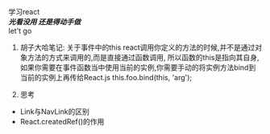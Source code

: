 学习react  
***光看没用  还是得动手做***    
let't go

1. 胡子大哈笔记:
关于事件中的this
react调用你定义的方法的时候,并不是通过对象方法的方式来调用的,而是直接通过函数调用,
所以函数的this是指向其自身,
如果你需要在事件函数当中使用当前的实例,你需要手动的将实例方法bind到当前的实例上再传给React.js
this.foo.bind(this, 'arg');

2. 思考 
- Link与NavLink的区别
- React.createdRef()的作用
